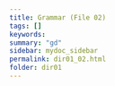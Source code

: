 ```yaml
---
title: Grammar (File 02)
tags: []
keywords:
summary: "gd"
sidebar: mydoc_sidebar
permalink: dir01_02.html
folder: dir01
---
```

